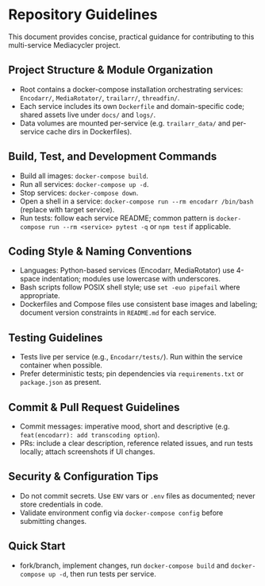# Repository Guidelines

This document provides concise, practical guidance for contributing to this multi-service Mediacycler project.

## Project Structure & Module Organization
- Root contains a docker-compose installation orchestrating services: `Encodarr/`, `MediaRotator/`, `trailarr/`, `threadfin/`.
- Each service includes its own `Dockerfile` and domain-specific code; shared assets live under `docs/` and `logs/`.
- Data volumes are mounted per-service (e.g. `trailarr_data/` and per-service cache dirs in Dockerfiles).

## Build, Test, and Development Commands
- Build all images: `docker-compose build`.
- Run all services: `docker-compose up -d`.
- Stop services: `docker-compose down`.
- Open a shell in a service: `docker-compose run --rm encodarr /bin/bash` (replace with target service).
- Run tests: follow each service README; common pattern is `docker-compose run --rm <service> pytest -q` or `npm test` if applicable.

## Coding Style & Naming Conventions
- Languages: Python-based services (Encodarr, MediaRotator) use 4-space indentation; modules use lowercase with underscores.
- Bash scripts follow POSIX shell style; use `set -euo pipefail` where appropriate.
- Dockerfiles and Compose files use consistent base images and labeling; document version constraints in `README.md` for each service.

## Testing Guidelines
- Tests live per service (e.g., `Encodarr/tests/`). Run within the service container when possible.
- Prefer deterministic tests; pin dependencies via `requirements.txt` or `package.json` as present.

## Commit & Pull Request Guidelines
- Commit messages: imperative mood, short and descriptive (e.g. `feat(encodarr): add transcoding option`).
- PRs: include a clear description, reference related issues, and run tests locally; attach screenshots if UI changes.

## Security & Configuration Tips
- Do not commit secrets. Use `ENV` vars or `.env` files as documented; never store credentials in code.
- Validate environment config via `docker-compose config` before submitting changes.

## Quick Start
- fork/branch, implement changes, run `docker-compose build` and `docker-compose up -d`, then run tests per service.

